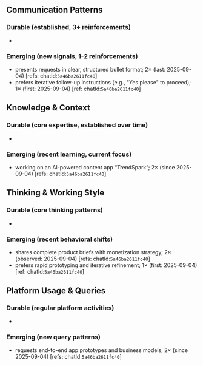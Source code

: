 ## Communication Patterns
### Durable (established, 3+ reinforcements)
- 

### Emerging (new signals, 1-2 reinforcements)
- presents requests in clear, structured bullet format; 2× (last: 2025-09-04) [refs: chatId:`5a46ba2611fc40`]
- prefers iterative follow-up instructions (e.g., "Yes please" to proceed); 1× (first: 2025-09-04) [ref: chatId:`5a46ba2611fc40`]

## Knowledge & Context
### Durable (core expertise, established over time)
- 

### Emerging (recent learning, current focus)
- working on an AI-powered content app “TrendSpark”; 2× (since 2025-09-04) [refs: chatId:`5a46ba2611fc40`]

## Thinking & Working Style
### Durable (core thinking patterns)
- 

### Emerging (recent behavioral shifts)
- shares complete product briefs with monetization strategy; 2× (observed: 2025-09-04) [refs: chatId:`5a46ba2611fc40`]
- prefers rapid prototyping and iterative refinement; 1× (first: 2025-09-04) [ref: chatId:`5a46ba2611fc40`]

## Platform Usage & Queries
### Durable (regular platform activities)
- 

### Emerging (new query patterns)
- requests end-to-end app prototypes and business models; 2× (since 2025-09-04) [refs: chatId:`5a46ba2611fc40`]